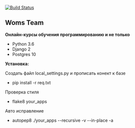 [![Build Status](https://travis-ci.org/DJWOMS/WomsTeam.svg?branch=master)](https://travis-ci.org/DJWOMS/WomsTeam)

**Woms Team**
-
**Онлайн-курсы обучения программированию и не только**
 
- Python 3.6
- Django 2
- Postgres 10

**Установка:**

Создать файл local_settings.py и прописать конект к базе
- pip install -r req.txt

Проверка стиля
- flake8 your_apps

Авто исправление
- autopep8 ./your_apps --recursive -v --in-place -a
